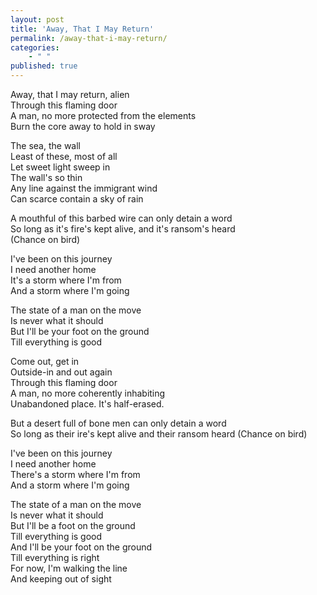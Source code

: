 ```yaml
---
layout: post
title: 'Away, That I May Return'
permalink: /away-that-i-may-return/
categories: 
    - " "
published: true
---
```


Away, that I may return, alien  
Through this flaming door  
A man, no more protected from the elements  
Burn the core away to hold in sway

The sea, the wall  
Least of these, most of all  
Let sweet light sweep in  
The wall's so thin  
Any line against the immigrant wind  
Can scarce contain a sky of rain

A mouthful of this barbed wire can only detain a word  
So long as it's fire's kept alive, and it's ransom's heard  
(Chance on bird)

I've been on this journey  
I need another home  
It's a storm where I'm from  
And a storm where I'm going

The state of a man on the move  
Is never what it should  
But I'll be your foot on the ground  
Till everything is good

Come out, get in  
Outside-in and out again  
Through this flaming door  
A man, no more coherently inhabiting  
Unabandoned place. It's half-erased.

But a desert full of bone men can only detain a word  
So long as their ire's kept alive and their ransom heard
(Chance on bird)

I've been on this journey  
I need another home  
There's a storm where I'm from  
And a storm where I'm going

The state of a man on the move  
Is never what it should  
But I'll be a foot on the ground  
Till everything is good  
And I'll be your foot on the ground  
Till everything is right  
For now, I'm walking the line  
And keeping out of sight
